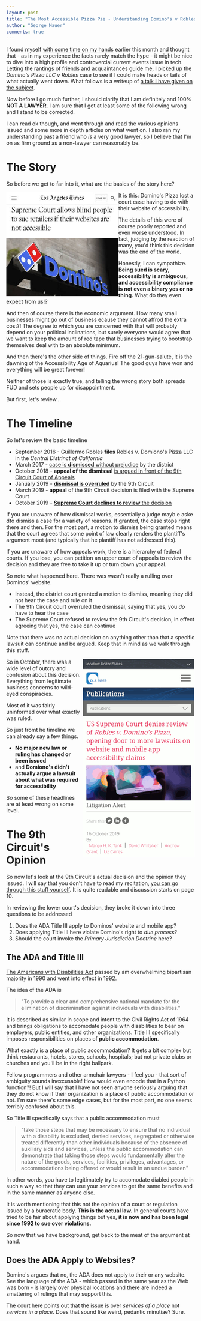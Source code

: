 ```yaml
---
layout: post
title: "The Most Accessible Pizza Pie - Understanding Domino's v Robles"
author: "George Mauer"
comments: true
---
```


<style>
  .posts img, 
  .entry img {
    margin: 20px;
  }
</style>

I found myself [with some time on my hands](https://twitter.com/togakangaroo/status/1183842162947039232?s=20) earlier this month and thought that - as in my experience the facts rarely match the hype - it might be nice to dive into a high profile and controvercial current events issue in tech. Letting the rantings of friends and acquaintances guide me, I picked up the *Domino's Pizza LLC v Robles* case to see if I could make heads or tails of what actually went down. What follows is a writeup of [a talk I have given on the subject](https://docs.google.com/presentation/d/19DjTcnDmYbToa4x_xaOZ7HRUM-ZF1Ol8LYstdSyfTrQ/edit#slide=id.g65459e8168_0_92).

Now before I go much further, I should clarify that I am definitely and 100% **NOT A LAWYER**. I am sure that I got at least some of the following wrong and I stand to be corrected.

I can read ok though, and went through and read the various opinions issued and some more in depth articles on what went on. I also ran my understanding past a friend who *is* a very good lawyer, so I believe that I'm on as firm ground as a non-lawyer can reasonably be.

# The Story

So before we get to far into it, what are the basics of the story here?

<a href="https://www.latimes.com/politics/story/2019-10-07/blind-person-dominos-ada-supreme-court-disabled">
  <img style="float: left;" src="/img/dominos-v-robles/la-times-headline.jpg" alt="LA Times Headline - Supreme Court allows blind people to sue retailers if their websites are not accessible" />
</a>

It is this: Domino's Pizza lost a court case having to do with their website of accessibility.

The details of this were of course poorly reported and even worse understood. In fact, judging by the reaction of many, you'd think this decision was the end of the world.

Honestly, I can sympathize. **Being sued is scary, accessibility is ambiguous, and accessibility compliance is not even a binary yes or  no thing.** What do they even expect from us!?

And then of course there is the economic argument. How many small businesses might go out of business ecause they cannot affrod the extra cost?! The degree to which you are concerned with that will probably depend on your political inclinations, but surely everyone would agree that we want to keep the amount of red tape that businesses trying to bootstrap themselves deal with to an absolute minimum.

And then there's the other side of things. Fire off the 21-gun-salute, it is the dawning of the Accessibility Age of Aquarius! The good guys have won and everything will be great forever!

Neither of those is exactly true, and telling the wrong story both spreads FUD and sets people up for disappointment.

But first, let's review...

# The Timeline

So let's review the basic timeline

- September 2016 - Guillermo Robles **files** Robles v. Domiono's Pizza LLC in the *Central Distrinct of California*
- March 2017 - [case is **dismissed** without prejudice](https://fashionapparellawblog.lexblogplatformthree.com/wp-content/uploads/sites/194/2017/03/2017-03-20-Docket-42-Order-Granting-Defendant-Domino_s-Pizza_s-Motion-to....pdf) by the district
- October 2018 - **appeal of the dismissal** [is argued in front of the 9th Circuit Court of Appeals](https://www.ca9.uscourts.gov/media/view_video.php?pk_vid=0000014434)
- January 2019 - [**dismissal is overruled**](https://www.scotusblog.com/wp-content/uploads/2019/07/18-1539-opinion-below.pdf) by the 9th Circuit
- March 2019 - **appeal** of the 9th Circuit decision is filed with the Supreme Court
- October 2019 - [**Supreme Court declines to review** the decision](https://www.scotusblog.com/case-files/cases/dominos-pizza-llc-v-robles/)

If you are unaware of how dismissal works, essentially a judge mayb e aske dto dismiss a case for a variety of reasons. If granted, the case stops right there and then. For the most part, a motion to dismiss being granted means that the court agrees that some point of law clearly renders the plantiff's argument moot (and typically that he plantiff has not addressed this).

If you are unaware of how appeals work, there is a hierarchy of federal courts. If you lose, you can petition an upper court of appeals to review the decision and they are free to take it up or turn down your appeal.

So note what happened here. There was wasn't really a rulling over Dominos' website. 

- Instead, the district court granted a motion to dismiss, meaning they did not hear the case and rule on it
- The 9th Circuit court overruled the dismissal, saying that yes, you *do* have to hear the case
- The Supreme Court refused to review the 9th Circuit's decision, in effect agreeing that yes, the case can continue

Note that there was no actual decision on anything other than that a specific lawsuit can continue and be argued. Keep that in mind as we walk through this stuff.

<img style="float: right;" src="/img/dominos-v-robles/headlines.gif" alt="So many headlines that are mostly wrong." />

So in October, there was a wide level of outcry and confusion about this decision. Everything from legitimate business concerns to wild-eyed conspiracies.

Most of it was fairly uninformed over what exactly was ruled.

So just fromt he timeline we can already say a few things.

- **No major new law or ruling has changed or been issued**
- and **Domiono's didn't actually argue a lawsuit about what was required for accessibility**

So some of these headlines are at least wrong on some level.

# The 9th Circuit's Opinion

So now let's look at the 9th Circuit's actual decision and the opinion they issued. I will say that you don't have to read my recitation, [you can go through this stuff yourself](https://www.scotusblog.com/wp-content/uploads/2019/07/18-1539-opinion-below.pdf). It is quite readable and discussion starts on page 10.

In reviewing the lower court's decision, they broke it down into three questions to be addressed

1. Does the ADA Title III apply to Dominos' website and mobile app?
2. Does applying Title III here violate Domino's right to *due process*?
3. Should the court invoke the *Primary Jurisdiction Doctrine* here?

## The ADA and Title III

[The Americans with Disabilities Act](https://en.wikipedia.org/wiki/Americans_with_Disabilities_Act_of_1990) passed by am overwhelming bipartisan majority in 1990 and went into effect in 1992.

The idea of the ADA is

> "To provide a clear and comprehensive national mandate for the elimination of discrimination against individuals with disabilities."

It is described as similar in scope and intent to the Civil Rights Act of 1964 and brings obligations to accomodate people with disabilities to bear on employers, public entities, and other organizations. Title III specifically imposes responsibilities on places of **public accommodation**.

What exactly is a place of public accommodation? It gets a bit complex but think restaurants, hotels, stores, schools, hospitals; but not private clubs or churches and you'll be in the right ballpark.

Fellow programmers and other armchair lawyers - I feel you - that sort of ambiguity sounds inexcusable! How would even encode that in a Python function?! But I will say that I have not seen anyone seriously arguing that they do not know if their organization is a place of public accommodation or not. I'm sure there's some edge cases, but for the most part, no one seems terribly confused about this.

So Title III specifically says that a public accommodation must

> "take those steps that may be necessary to ensure that no individual with a disability is excluded, denied services, segregated or otherwise treated differently than other individuals because of the absence of auxiliary aids and services, unless the public accommodation can demonstrate that taking those steps would fundamentally alter the nature of the goods, services, facilities, privileges, advantages, or accommodations being offered or would result in an undue burden"

In other words, you have to legitimately try to accomodate diabled people in such a way so that they can use your services to get the same benefits and in the same manner as anyone else.

It is worth mentioning that this not the opinion of a court or regulation issued by a buracratic body. **This is the actual law.** In general courts have tried to be fair about applying things but yes, **it is now and has been legal since 1992 to sue over violations.**

So now that we have background, get back to the meat of the argument at hand.

## Does the ADA Apply to Websites?

Domino's argues that no, the ADA does not apply to their or any website. See the language of the ADA - which passed in the same year as the Web was born - is largely over physical locations and there are indeed a smattering of rulings that may support this.

The court here points out that the issue is over *services of a place* not *services in a place*. Does that sound like weird, pedantic minutiae? Sure. 


